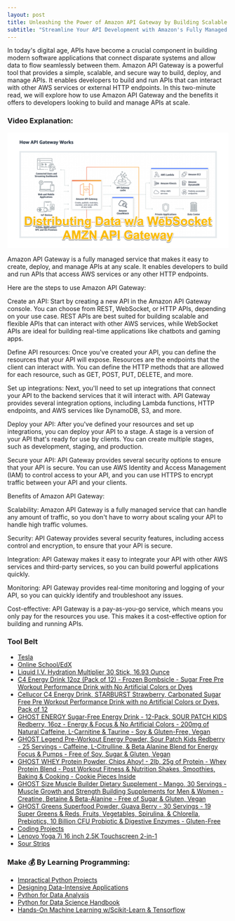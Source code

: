 ```yaml
---
layout: post
title: Unleashing the Power of Amazon API Gateway by Building Scalable and Secure APIs
subtitle: "Streamline Your API Development with Amazon's Fully Managed Service and Unlock Seamless Integration with Other AWS Services and Third-Party Endpoints"
---
```


In today's digital age, APIs have become a crucial component in building modern software applications that connect disparate systems and allow data to flow seamlessly between them. Amazon API Gateway is a powerful tool that provides a simple, scalable, and secure way to build, deploy, and manage APIs. It enables developers to build and run APIs that can interact with other AWS services or external HTTP endpoints. In this two-minute read, we will explore how to use Amazon API Gateway and the benefits it offers to developers looking to build and manage APIs at scale.

### Video Explanation:

[![IMAGE_ALT](../img/cover_amaz_api_gateway.png)](https://youtu.be/yl9gYiSA_U8)

Amazon API Gateway is a fully managed service that makes it easy to create, deploy, and manage APIs at any scale. It enables developers to build and run APIs that access AWS services or any other HTTP endpoints.

Here are the steps to use Amazon API Gateway:

Create an API: Start by creating a new API in the Amazon API Gateway console. You can choose from REST, WebSocket, or HTTP APIs, depending on your use case. REST APIs are best suited for building scalable and flexible APIs that can interact with other AWS services, while WebSocket APIs are ideal for building real-time applications like chatbots and gaming apps.

Define API resources: Once you've created your API, you can define the resources that your API will expose. Resources are the endpoints that the client can interact with. You can define the HTTP methods that are allowed for each resource, such as GET, POST, PUT, DELETE, and more.

Set up integrations: Next, you'll need to set up integrations that connect your API to the backend services that it will interact with. API Gateway provides several integration options, including Lambda functions, HTTP endpoints, and AWS services like DynamoDB, S3, and more.

Deploy your API: After you've defined your resources and set up integrations, you can deploy your API to a stage. A stage is a version of your API that's ready for use by clients. You can create multiple stages, such as development, staging, and production.

Secure your API: API Gateway provides several security options to ensure that your API is secure. You can use AWS Identity and Access Management (IAM) to control access to your API, and you can use HTTPS to encrypt traffic between your API and your clients.

Benefits of Amazon API Gateway:

Scalability: Amazon API Gateway is a fully managed service that can handle any amount of traffic, so you don't have to worry about scaling your API to handle high traffic volumes.

Security: API Gateway provides several security features, including access control and encryption, to ensure that your API is secure.

Integration: API Gateway makes it easy to integrate your API with other AWS services and third-party services, so you can build powerful applications quickly.

Monitoring: API Gateway provides real-time monitoring and logging of your API, so you can quickly identify and troubleshoot any issues.

Cost-effective: API Gateway is a pay-as-you-go service, which means you only pay for the resources you use. This makes it a cost-effective option for building and running APIs.

### Tool Belt
- [Tesla](https://ts.la/khaled835973)
- [Online School/EdX](https://www.edx.org/?utm_source=google&utm_campaign=18736834479&utm_medium=cpc&utm_term=edx&hsa_acc=7245054034&hsa_cam=18736834479&hsa_grp=140243978342&hsa_ad=631521652739&hsa_src=g&hsa_tgt=kwd-89882436&hsa_kw=edx&hsa_mt=e&hsa_net=adwords&hsa_ver=3&gclid=Cj0KCQiA0oagBhDHARIsAI-BbgfFSx9sQrdOhE0zshO9rXNE6ZsM_6g0CsF0uBeLd3GwriWBoJtxVXwaAqA2EALw_wcB)
- [Liquid I.V. Hydration Multiplier 30 Stick, 16.93 Ounce](https://amzn.to/3ZFDjDq)
- [C4 Energy Drink 12oz (Pack of 12) - Frozen Bombsicle - Sugar Free Pre Workout Performance Drink with No Artificial Colors or Dyes](https://amzn.to/3ZEVtFy)
- [Cellucor C4 Energy Drink, STARBURST Strawberry, Carbonated Sugar Free Pre Workout Performance Drink with no Artificial Colors or Dyes, Pack of 12](https://amzn.to/3y8KJ6m)
- [GHOST ENERGY Sugar-Free Energy Drink - 12-Pack, SOUR PATCH KIDS Redberry, 16oz - Energy & Focus & No Artificial Colors - 200mg of Natural Caffeine, L-Carnitine & Taurine - Soy & Gluten-Free, Vegan](https://amzn.to/3Jeaed7)
- [GHOST Legend Pre-Workout Energy Powder, Sour Patch Kids Redberry - 25 Servings - Caffeine, L-Citrulline, & Beta Alanine Blend for Energy Focus & Pumps - Free of Soy, Sugar & Gluten, Vegan](https://amzn.to/3SOshts)
- [GHOST WHEY Protein Powder, Chips Ahoy! - 2lb, 25g of Protein - Whey Protein Blend - ­Post Workout Fitness & Nutrition Shakes, Smoothies, Baking & Cooking - Cookie Pieces Inside](https://amzn.to/3y8rGtd)
- [GHOST Size Muscle Builder Dietary Supplement - Mango, 30 Servings - Muscle Growth and Strength Building Supplements for Men & Women - Creatine, Betaine & Beta-Alanine - Free of Sugar & Gluten, Vegan](https://amzn.to/3YkH8g8)
- [GHOST Greens Superfood Powder, Guava Berry - 30 Servings - 19 Super Greens & Reds, Fruits, Vegetables, Spirulina, & Chlorella, Prebiotics, 10 Billion CFU Probiotic & Digestive Enzymes - Gluten-Free](https://amzn.to/3J8I0PN)
- [Coding Projects](https://www.buymeacoffee.com/kadad1312d)
- [Lenovo Yoga 7i 16 inch 2.5K Touchscreen 2-in-1](https://amzn.to/41CfSfY)
- [Sour Strips](https://amzn.to/3EDWUM7)

### Make 💰 By Learning Programming:

- [Impractical Python Projects](https://amzn.to/3JpCpWH)
- [Designing Data-Intensive Applications](https://amzn.to/3Hgh5Sj)
- [Python for Data Analysis](https://amzn.to/3D0C8pl)
- [Python for Data Science Handbook](https://amzn.to/3XnZ1ez)
- [Hands-On Machine Learning w/Scikit-Learn & Tensorflow](https://amzn.to/3QTWoyt)

<br>